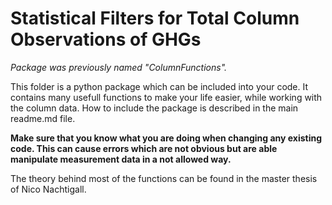 # Statistical Filters for Total Column Observations of GHGs

_Package was previously named "ColumnFunctions"._

This folder is a python package which can be included into your code. It contains many usefull functions to make your life easier,
while working with the column data. How to include the package is described in the main readme.md file.

**Make sure that you know what you are doing when changing any existing code. This can cause errors which are not obvious but are able manipulate measurement data in a not allowed way.**

The theory behind most of the functions can be found in the master thesis of Nico Nachtigall.
